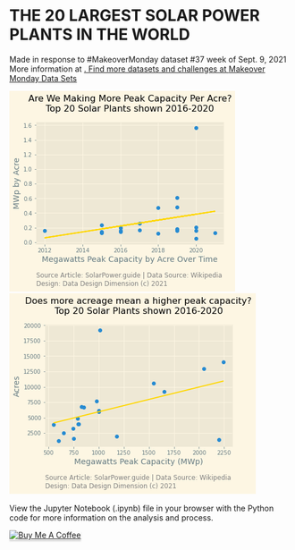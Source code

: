 # THE 20 LARGEST SOLAR POWER PLANTS IN THE WORLD

Made in response to #MakeoverMonday dataset #37 week of Sept. 9, 2021
More information at <a href="https://data.world/makeovermonday/2021w38">. 
Find more datasets and challenges at <a href="https://www.makeovermonday.co.uk/data/"> Makeover Monday Data Sets</a>

<img src="/output/MWpAcre_by_year.png" alt="Scatterplot graph of the Megawatts Peak Capacity divided by each acre of the size for each of the Top 20 Power Plants plotted on the vertical y axis by the years of 2016 to 2020 of recorded data as plotted along the horizontal x axis showing a trend increasing in wattage per acre.">


<img src="/output/MWp_by_Acre_2016-2020.png" alt="Scatterplot graph of the Megawatts Peak Capacity for each of the Top 20 Power Plants plotted on the horizontal x axis plotted by the number of Acres of each plant plotted along the vertical y axis, with the years of 2016 to 2020 represented in the recorded data, and showing a trend overall in the higher the peak wattage the higher the acreage of the plants.">

View the Jupyter Notebook (.ipynb) file in your browser with the Python code for more information on the analysis and process.


<a href="https://www.buymeacoffee.com/earthtokathy" target="_blank"><img src="https://www.buymeacoffee.com/assets/img/custom_images/orange_img.png" alt="Buy Me A Coffee" style="height: 41px !important;width: 174px !important;box-shadow: 0px 3px 2px 0px rgba(190, 190, 190, 0.5) !important;-webkit-box-shadow: 0px 3px 2px 0px rgba(190, 190, 190, 0.5) !important;" ></a>
